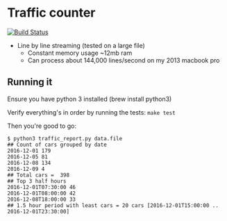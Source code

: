 # Traffic counter
[![Build Status](https://travis-ci.org/pokle/coding-exercise-traffic-counter.svg?branch=master)](https://travis-ci.org/pokle/coding-exercise-traffic-counter)
- Line by line streaming (tested on a large file)
    - Constant memory usage ~12mb ram
    - Can process about 144,000 lines/second on my 2013 macbook pro

## Running it
Ensure you have python 3 installed (brew install python3)

Verify everything's in order by running the tests: `make test`

Then you're good to go:

```
$ python3 traffic_report.py data.file
## Count of cars grouped by date
2016-12-01 179
2016-12-05 81
2016-12-08 134
2016-12-09 4
## Total cars =  398
## Top 3 half hours
2016-12-01T07:30:00 46
2016-12-01T08:00:00 42
2016-12-08T18:00:00 33
## 1.5 hour period with ​least​ cars = 20 cars [2016-12-01T15:00:00 .. 2016-12-01T23:30:00]
```
